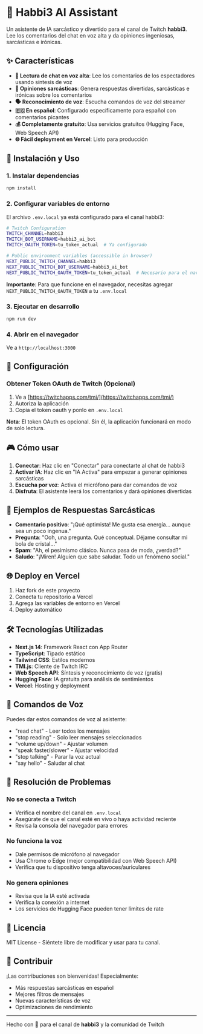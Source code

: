 # 🤖 Habbi3 AI Assistant

Un asistente de IA sarcástico y divertido para el canal de Twitch **habbi3**. Lee los comentarios del chat en voz alta y da opiniones ingeniosas, sarcásticas e irónicas.

## ✨ Características

- **🎤 Lectura de chat en voz alta**: Lee los comentarios de los espectadores usando síntesis de voz
- **🤖 Opiniones sarcásticas**: Genera respuestas divertidas, sarcásticas e irónicas sobre los comentarios
- **🗣️ Reconocimiento de voz**: Escucha comandos de voz del streamer
- **🇪🇸 En español**: Configurado específicamente para español con comentarios picantes
- **💰 Completamente gratuito**: Usa servicios gratuitos (Hugging Face, Web Speech API)
- **🌐 Fácil deployment en Vercel**: Listo para producción

## 🚀 Instalación y Uso

### 1. Instalar dependencias
```bash
npm install
```

### 2. Configurar variables de entorno
El archivo `.env.local` ya está configurado para el canal habbi3:

```bash
# Twitch Configuration
TWITCH_CHANNEL=habbi3
TWITCH_BOT_USERNAME=habbi3_ai_bot
TWITCH_OAUTH_TOKEN=tu_token_actual  # Ya configurado

# Public environment variables (accessible in browser)
NEXT_PUBLIC_TWITCH_CHANNEL=habbi3
NEXT_PUBLIC_TWITCH_BOT_USERNAME=habbi3_ai_bot
NEXT_PUBLIC_TWITCH_OAUTH_TOKEN=tu_token_actual  # Necesario para el navegador
```

**Importante**: Para que funcione en el navegador, necesitas agregar `NEXT_PUBLIC_TWITCH_OAUTH_TOKEN` a tu `.env.local`

### 3. Ejecutar en desarrollo
```bash
npm run dev
```

### 4. Abrir en el navegador
Ve a `http://localhost:3000`

## 🔧 Configuración

### Obtener Token OAuth de Twitch (Opcional)
1. Ve a [https://twitchapps.com/tmi/](https://twitchapps.com/tmi/)
2. Autoriza la aplicación
3. Copia el token oauth y ponlo en `.env.local`

**Nota**: El token OAuth es opcional. Sin él, la aplicación funcionará en modo de solo lectura.

## 🎮 Cómo usar

1. **Conectar**: Haz clic en "Conectar" para conectarte al chat de habbi3
2. **Activar IA**: Haz clic en "IA Activa" para empezar a generar opiniones sarcásticas
3. **Escucha por voz**: Activa el micrófono para dar comandos de voz
4. **Disfruta**: El asistente leerá los comentarios y dará opiniones divertidas

## 💬 Ejemplos de Respuestas Sarcásticas

- **Comentario positivo**: "¡Qué optimista! Me gusta esa energía... aunque sea un poco ingenua."
- **Pregunta**: "Ooh, una pregunta. Qué conceptual. Déjame consultar mi bola de cristal..."
- **Spam**: "Ah, el pesimismo clásico. Nunca pasa de moda, ¿verdad?"
- **Saludo**: "¡Miren! Alguien que sabe saludar. Todo un fenómeno social."

## 🌐 Deploy en Vercel

1. Haz fork de este proyecto
2. Conecta tu repositorio a Vercel
3. Agrega las variables de entorno en Vercel
4. Deploy automático

## 🛠️ Tecnologías Utilizadas

- **Next.js 14**: Framework React con App Router
- **TypeScript**: Tipado estático
- **Tailwind CSS**: Estilos modernos
- **TMI.js**: Cliente de Twitch IRC
- **Web Speech API**: Síntesis y reconocimiento de voz (gratis)
- **Hugging Face**: IA gratuita para análisis de sentimientos
- **Vercel**: Hosting y deployment

## 🎤 Comandos de Voz

Puedes dar estos comandos de voz al asistente:

- "read chat" - Leer todos los mensajes
- "stop reading" - Solo leer mensajes seleccionados
- "volume up/down" - Ajustar volumen
- "speak faster/slower" - Ajustar velocidad
- "stop talking" - Parar la voz actual
- "say hello" - Saludar al chat

## 🐛 Resolución de Problemas

### No se conecta a Twitch
- Verifica el nombre del canal en `.env.local`
- Asegúrate de que el canal esté en vivo o haya actividad reciente
- Revisa la consola del navegador para errores

### No funciona la voz
- Dale permisos de micrófono al navegador
- Usa Chrome o Edge (mejor compatibilidad con Web Speech API)
- Verifica que tu dispositivo tenga altavoces/auriculares

### No genera opiniones
- Revisa que la IA esté activada
- Verifica la conexión a internet
- Los servicios de Hugging Face pueden tener límites de rate

## 📝 Licencia

MIT License - Siéntete libre de modificar y usar para tu canal.

## 🤝 Contribuir

¡Las contribuciones son bienvenidas! Especialmente:
- Más respuestas sarcásticas en español
- Mejores filtros de mensajes
- Nuevas características de voz
- Optimizaciones de rendimiento

---

Hecho con 💜 para el canal de **habbi3** y la comunidad de Twitch
